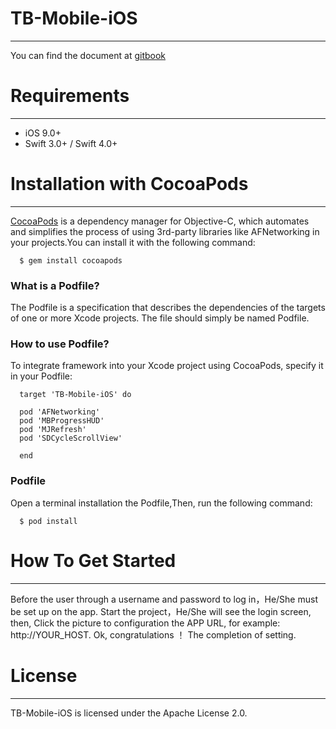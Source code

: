 # TB-Mobile-iOS
***
  You can find the document at [gitbook](https://www.gitbook.com/book/xudongliu/tb-mobile-development/welcome)
  
# Requirements
---
  - iOS 9.0+
  - Swift 3.0+ / Swift 4.0+
  
# Installation with CocoaPods
-----------------------------
  [CocoaPods](https://cocoapods.org/) is a dependency manager for Objective-C, which automates and simplifies the process of using 3rd-party libraries like AFNetworking in your projects.You can install it with the following command:
  
  ```
    $ gem install cocoapods
  ```
  
### What is a Podfile?

  The Podfile is a specification that describes the dependencies of the targets of one or more Xcode projects. The file should simply be named Podfile.
  
### How to use Podfile?

  To integrate framework into your Xcode project using CocoaPods, specify it in your Podfile:
  
  ```
    target 'TB-Mobile-iOS' do
  
    pod 'AFNetworking'
    pod 'MBProgressHUD'
    pod 'MJRefresh'
    pod 'SDCycleScrollView'

    end
   ```
### Podfile

  Open a terminal installation the Podfile,Then, run the following command:
  
  ```
    $ pod install
  ```
# How To Get Started
--------------------
  Before the user through a username and password to log in，He/She must be set up on the app. Start the project，He/She will see the login screen, then, Click the picture to configuration the APP URL, for example: http://YOUR_HOST.
  Ok, congratulations ！ The completion of setting.


# License
---------
  TB-Mobile-iOS is licensed under the Apache License 2.0.
  
  
  
